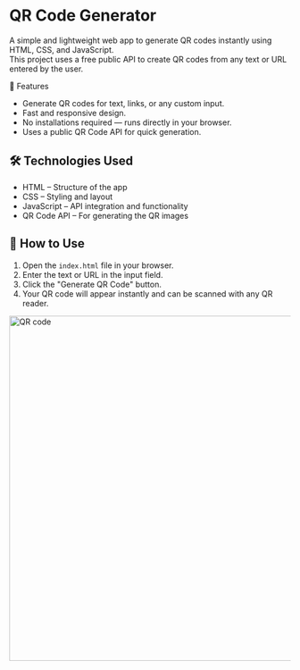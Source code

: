 # QR Code Generator

A simple and lightweight web app to generate QR codes instantly using HTML, CSS, and JavaScript.  
This project uses a free public API to create QR codes from any text or URL entered by the user.

 🚀 Features
- Generate QR codes for text, links, or any custom input.
- Fast and responsive design.
- No installations required — runs directly in your browser.
- Uses a public QR Code API for quick generation.

## 🛠️ Technologies Used
- HTML – Structure of the app
- CSS – Styling and layout
- JavaScript – API integration and functionality
- QR Code API – For generating the QR images

## 📌 How to Use
1. Open the `index.html` file in your browser.
2. Enter the text or URL in the input field.
3. Click the "Generate QR Code" button.
4. Your QR code will appear instantly and can be scanned with any QR reader.
<img width="1352" height="618" alt="QR code" src="https://github.com/user-attachments/assets/8c8c5d16-e859-4032-b607-9d7b72e92105" />
